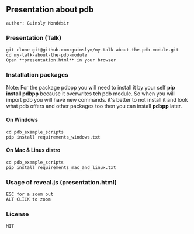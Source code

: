 ## Presentation about pdb
	author: Guinsly Mondésir

### Presentation (Talk)
	git clone git@github.com:guinslym/my-talk-about-the-pdb-module.git
	cd my-talk-about-the-pdb-module
	Open **presentation.html** in your browser 

### Installation packages
Note: For the package pdbpp you will need to install it by your self **pip install pdbpp** because it overwrites teh pdb module. So when you will import pdb you will have new commands. it's better to not install it and look what pdb offers and other packages too then you can install **pdbpp** later.

#### On Windows
	cd pdb_example_scripts
	pip install requirements_windows.txt

#### On Mac & Linux distro
	cd pdb_example_scripts
	pip install requirements_mac_and_linux.txt


### Usage of reveal.js (presentation.html)
	ESC for a zoom out
	ALT CLICK to zoom

### License
	MIT